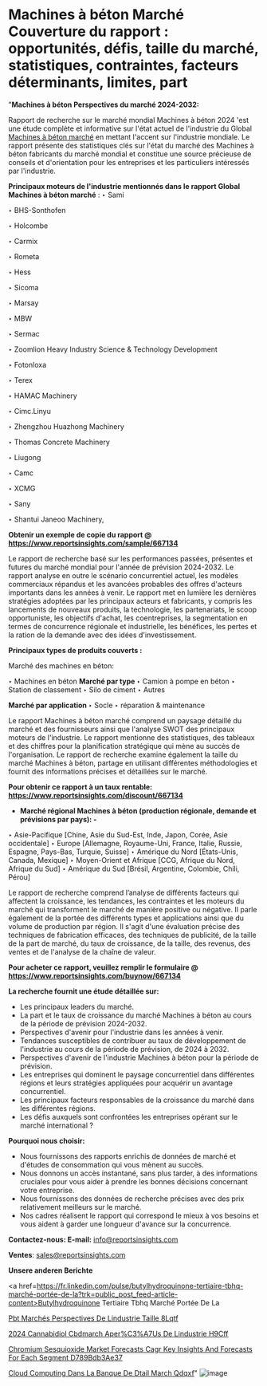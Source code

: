# Machines à béton Marché Couverture du rapport : opportunités, défis, taille du marché, statistiques, contraintes, facteurs déterminants, limites, part

"<strong>Machines à béton Perspectives du marché 2024-2032:</strong>

Rapport de recherche sur le marché mondial Machines à béton 2024 'est une étude complète et informative sur l'état actuel de l'industrie du Global <a href=https://www.reportsinsights.com/sample/667134>Machines à béton marché</a> en mettant l'accent sur l'industrie mondiale. Le rapport présente des statistiques clés sur l'état du marché des Machines à béton fabricants du marché mondial et constitue une source précieuse de conseils et d'orientation pour les entreprises et les particuliers intéressés par l'industrie.

<strong>Principaux moteurs de l'industrie mentionnés dans le rapport Global Machines à béton marché</strong> :
‣ Sami

‣ BHS-Sonthofen

‣ Holcombe

‣ Carmix

‣ Rometa

‣ Hess

‣ Sicoma

‣ Marsay

‣ MBW

‣ Sermac

‣ Zoomlion Heavy Industry Science & Technology Development

‣ Fotonloxa

‣ Terex

‣ HAMAC Machinery

‣ Cimc.Linyu

‣ Zhengzhou Huazhong Machinery

‣ Thomas Concrete Machinery

‣ Liugong

‣ Camc

‣ XCMG

‣ Sany

‣ Shantui Janeoo Machinery,

<strong>Obtenir un exemple de copie du rapport @ <a href=https://www.reportsinsights.com/sample/667134>https://www.reportsinsights.com/sample/667134</a></strong>

Le rapport de recherche basé sur les performances passées, présentes et futures du marché mondial pour l'année de prévision 2024-2032. Le rapport analyse en outre le scénario concurrentiel actuel, les modèles commerciaux répandus et les avancées probables des offres d'acteurs importants dans les années à venir. Le rapport met en lumière les dernières stratégies adoptées par les principaux acteurs et fabricants, y compris les lancements de nouveaux produits, la technologie, les partenariats, le scoop opportuniste, les objectifs d'achat, les coentreprises, la segmentation en termes de concurrence régionale et industrielle, les bénéfices, les pertes et la ration de la demande avec des idées d'investissement.

<strong>Principaux types de produits couverts :</strong>

Marché des machines en béton:

‣  Machines en béton <strong> Marché <strong> par type </strong> </strong>
‣ Camion à pompe en béton
‣ Station de classement
‣ Silo de ciment
‣ Autres

<strong>Marché par application </strong>
‣ Socle
‣ réparation & maintenance

Le rapport Machines à béton marché comprend un paysage détaillé du marché et des fournisseurs ainsi que l'analyse SWOT des principaux moteurs de l'industrie. Le rapport mentionne des statistiques, des tableaux et des chiffres pour la planification stratégique qui mène au succès de l'organisation. Le rapport de recherche examine également la taille du marché Machines à béton, partage en utilisant différentes méthodologies et fournit des informations précises et détaillées sur le marché.

<strong>Pour obtenir ce rapport à un taux rentable: <a href=https://www.reportsinsights.com/discount/667134>https://www.reportsinsights.com/discount/667134</a></strong>
<ul>
  <li><strong>Marché régional Machines à béton (production régionale, demande et prévisions par pays): -</strong></li>
</ul>
‣ Asie-Pacifique [Chine, Asie du Sud-Est, Inde, Japon, Corée, Asie occidentale]
‣ Europe [Allemagne, Royaume-Uni, France, Italie, Russie, Espagne, Pays-Bas, Turquie, Suisse]
‣ Amérique du Nord [États-Unis, Canada, Mexique]
‣ Moyen-Orient et Afrique [CCG, Afrique du Nord, Afrique du Sud]
‣ Amérique du Sud [Brésil, Argentine, Colombie, Chili, Pérou]

Le rapport de recherche comprend l’analyse de différents facteurs qui affectent la croissance, les tendances, les contraintes et les moteurs du marché qui transforment le marché de manière positive ou négative. Il parle également de la portée des différents types et applications ainsi que du volume de production par région. Il s'agit d'une évaluation précise des techniques de fabrication efficaces, des techniques de publicité, de la taille de la part de marché, du taux de croissance, de la taille, des revenus, des ventes et de l'analyse de la chaîne de valeur.

<strong>Pour acheter ce rapport, veuillez remplir le formulaire @   <a href=https://www.reportsinsights.com/buynow/667134>https://www.reportsinsights.com/buynow/667134</a></strong>

<strong>La recherche fournit une étude détaillée sur:</strong>
<ul>
  <li>Les principaux leaders du marché.</li>
  <li>La part et le taux de croissance du marché Machines à béton au cours de la période de prévision 2024-2032.</li>
  <li>Perspectives d'avenir pour l'industrie dans les années à venir.</li>
  <li>Tendances susceptibles de contribuer au taux de développement de l'industrie au cours de la période de prévision, de 2024 à 2032.</li>
  <li>Perspectives d'avenir de l'industrie Machines à béton pour la période de prévision.</li>
  <li>Les entreprises qui dominent le paysage concurrentiel dans différentes régions et leurs stratégies appliquées pour acquérir un avantage concurrentiel.</li>
  <li>Les principaux facteurs responsables de la croissance du marché dans les différentes régions.</li>
  <li>Les défis auxquels sont confrontées les entreprises opérant sur le marché international ?</li>
</ul>
<strong>Pourquoi nous choisir:</strong>
<ul>
  <li>Nous fournissons des rapports enrichis de données de marché et d'études de consommation qui vous mènent au succès.</li>
  <li>Nous donnons un accès instantané, sans plus tarder, à des informations cruciales pour vous aider à prendre les bonnes décisions concernant votre entreprise.</li>
  <li>Nous fournissons des données de recherche précises avec des prix relativement meilleurs sur le marché.</li>
  <li>Nos cadres réalisent le rapport qui correspond le mieux à vos besoins et vous aident à garder une longueur d'avance sur la concurrence.</li>
</ul>
<strong>Contactez-nous:
</strong><strong>E-mail:</strong> <a href=mailto:info@reportsinsights.com>info@reportsinsights.com</a>

<strong>Ventes</strong>: <a href=mailto:sales@reportsinsights.com>sales@reportsinsights.com</a>

<strong>Unsere anderen Berichte</strong>

<a href=https://fr.linkedin.com/pulse/butylhydroquinone-tertiaire-tbhq-marché-portée-de-la?trk=public_post_feed-article-content>Butylhydroquinone Tertiaire Tbhq Marché Portée De La</a>

<a href=https://fr.linkedin.com/pulse/pbt-marchés-perspectives-de-lindustrie-taille-8lqtf/>Pbt Marchés Perspectives De Lindustrie Taille 8Lqtf</a>

<a href=https://www.linkedin.com/pulse/2024-cannabidiol-cbdmarch%C3%A9-aper%C3%A7us-de-lindustrie-h9cff/>2024 Cannabidiol Cbdmarch Aper%C3%A7Us De Lindustrie H9Cff</a>

<a href=https://medium.com/@jadhaosuchit578/chromium-sesquioxide-market-forecasts-cagr-key-insights-and-forecasts-for-each-segment-d789bdb3ae37>Chromium Sesquioxide Market Forecasts Cagr Key Insights And Forecasts For Each Segment D789Bdb3Ae37</a>

<a href=https://www.linkedin.com/pulse/cloud-computing-dans-la-banque-de-d%C3%A9tail-march%C3%A9-qdqxf/>Cloud Computing Dans La Banque De Dtail March Qdqxf</a>"
![image](https://github.com/daminid12/RImarketgrowth/assets/158430485/e980ce53-9902-4c1d-831a-35580bfbf446)
